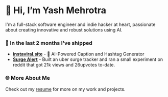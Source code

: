 # 👋 Hi, I’m Yash Mehrotra

I'm a full-stack software engineer and indie hacker at heart, passionate about creating innovative and robust solutions using AI.

### 🚀 In the last 2 months I've shipped
- [**instaviral.site**](https://instaviralxyz.site) - 🤳 AI-Powered Caption and Hashtag Generator
- [**Surge Alert**](https://www.reddit.com/r/SideProject/comments/1f5lt0i/how_my_uber_surge_tracker_impressed_my/) - Built an uber surge tracker and ran a small experiment on reddit that got 21k views and 26upvotes to-date.

### 🌐 More About Me
Check out my [resume](https://drive.google.com/file/d/1knZijTY3tmO-A0TNu9xAnp26vXacO0Gu/view) for more on my work and projects.

